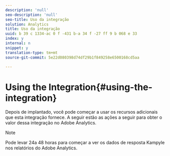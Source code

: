 ```yaml
---
description: 'null'
seo-description: 'null'
seo-title: Uso da integração
solution: Analytics
title: Uso da integração
uuid: b 39 c 1334-ac 0 f -431 b-a 34 f -27 ff 9 b 068 e 33
index: y
internal: n
snippet: y
translation-type: tm+mt
source-git-commit: 5e22d080398d74df29b1f849258e6500168cd5aa

---
```



# Using the Integration{#using-the-integration}

Depois de implantado, você pode começar a usar os recursos adicionais que esta integração fornece. A seguir estão as ações a seguir para obter o valor dessa integração no Adobe Analytics.

>[!NOTE]
>
>Pode levar 24a 48 horas para começar a ver os dados de resposta Kampyle nos relatórios do Adobe Analytics.

